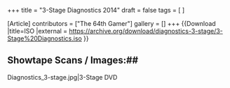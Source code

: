 +++
title = "3-Stage Diagnostics 2014"
draft = false
tags = [ ]

[Article]
contributors = ["The 64th Gamer"]
gallery = []
+++
{{Download
|title=ISO
|external = https://archive.org/download/diagnostics-3-stage/3-Stage%20Diagnostics.iso
}}
## Showtape Scans / Images:## 
<gallery>
Diagnostics_3-stage.jpg|3-Stage DVD
</gallery>